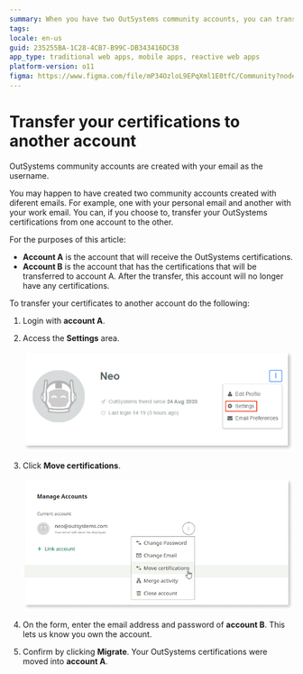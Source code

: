 ```yaml
---
summary: When you have two OutSystems community accounts, you can transfer your OutSystems certifications between them. Learn here how to do it.
tags:
locale: en-us
guid: 235255BA-1C28-4CB7-B99C-DB343416DC38
app_type: traditional web apps, mobile apps, reactive web apps
platform-version: o11
figma: https://www.figma.com/file/mP34OzloL9EPqXml1E0tfC/Community?node-id=1394:240
---
```


# Transfer your certifications to another account

OutSystems community accounts are created with your email as the username. 

You may happen to have created two community accounts created with diferent emails. For example, one with your personal email and another with your work email.
You can, if you choose to, transfer your OutSystems certifications from one account to the other.

For the purposes of this article:

* **Account A** is the account that will receive the OutSystems certifications.
* **Account B** is the account that has the certifications that will be transferred to account A. After the transfer, this account will no longer have any certifications.

To transfer your certificates to another account do the following:

1. Login with **account A**.
1. Access the **Settings** area.

    ![Change the settings of your OutSystems account](images/change-community-pw-settings.png)

1. Click **Move certifications**.

    ![Select Move certifications](images/move-certifications.png)

1. On the form, enter the email address and password of **account B**. This lets us know you own the account.
1. Confirm by clicking **Migrate**. Your OutSystems certifications were moved into **account A**.